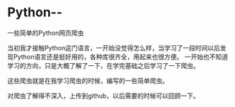 # Python--
一些简单的Python网页爬虫

当初我才接触Python这门语言，一开始没觉得怎么样，当学习了一段时间以后发现Python语言还是挺好用的，各种库很齐全，用起来也很方便。
一开始也不知道学习的方向，只是大概了解了一下，在学完基础之后学习了一下爬虫。

这些爬虫就是在我学习爬虫的时候，编写的一些简单爬虫。

对爬虫了解得不深入，上传到github，以后需要的时候可以回顾一下。
